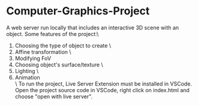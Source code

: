 # Computer-Graphics-Project

A web server run locally that includes an interactive 3D scene with an object. Some features of the project:\
1. Choosing the type of object to create \
2. Affine transformation \
3. Modifying FoV
4. Choosing object's surface/texture \
5. Lighting \
6. Animation \
\ 
To run the project, Live Server Extension must be installed in VSCode. Open the project source code in VSCode, right click on index.html and choose "open with live server".
